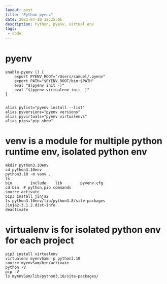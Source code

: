 ```yaml
---
layout: post
title: "Python pyenv"
date: 2021-07-10 12:25:06
description: Python, pyenv, virtual env 
tags:
 - code
---
```


# pyenv

```
enable-pyenv () {
	export PYENV_ROOT="/Users/samuel/.pyenv"
	export PATH="$PYENV_ROOT/bin:$PATH"
	eval "$(pyenv init -)"
	eval "$(pyenv virtualenv-init -)"
}


alias pylist="pyenv install --list"
alias pyversions="pyenv versions"
alias pyvirtuals="pyenv virtualenvs"
alias pips="pip show"
```

# venv is a module for multiple python runtime env, isolated  python env
```
mkdir python3.10env
cd python3.10env
python3.10 -m venv .
ls
bin        include    lib        pyvenv.cfg
cd bin  # python,pip commands
source activate
pip3 install jinja2
ls python3.10env/lib/python3.8/site-packages
Jinja2-3.1.2.dist-info
deactivate
```

# virtualenv is for isolated python env for each project 
```
pip3 install virtualenv
virtualenv myenvSam -p python3.10
source myenvSam/bin/activate
python -V
pip -V
ls myenvSam/lib/python3.10/site-packages/

```
